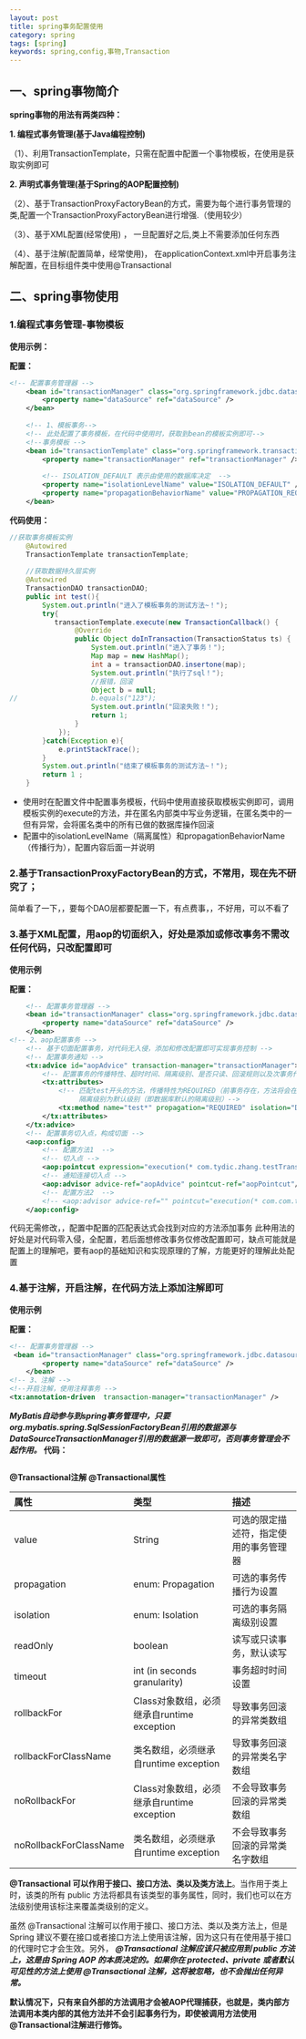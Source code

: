```yaml
---
layout: post
title: spring事务配置使用
category: spring
tags: [spring]
keywords: spring,config,事物,Transaction
---
```

## 一、spring事物简介
**spring事物的用法有两类四种：**

**1. 编程式事务管理(基于Java编程控制)**

（1）、利用TransactionTemplate，只需在配置中配置一个事物模板，在使用是获取实例即可

**2. 声明式事务管理(基于Spring的AOP配置控制)**

（2）、基于TransactionProxyFactoryBean的方式，需要为每个进行事务管理的类,配置一个TransactionProxyFactoryBean进行增强.（使用较少）

（3）、基于XML配置(经常使用) ，  一旦配置好之后,类上不需要添加任何东西

（4）、基于注解(配置简单，经常使用)， 在applicationContext.xml中开启事务注解配置，在目标组件类中使用@Transactional

## 二、spring事物使用
### 1.编程式事务管理-事物模板
**使用示例：**

**配置：**
```xml
<!-- 配置事务管理器 -->  
    <bean id="transactionManager" class="org.springframework.jdbc.datasource.DataSourceTransactionManager">  
        <property name="dataSource" ref="dataSource" />  
    </bean>  
    
	<!-- 1、模板事务-->
	<!-- 此处配置了事务模板，在代码中使用时，获取到bean的模板实例即可-->
	<!--事务模板 -->
 	<bean id="transactionTemplate" class="org.springframework.transaction.support.TransactionTemplate">
 		<property name="transactionManager" ref="transactionManager" /> 
 		
		<!-- ISOLATION_DEFAULT 表示由使用的数据库决定  -->
 		<property name="isolationLevelName" value="ISOLATION_DEFAULT" /> 
		<property name="propagationBehaviorName" value="PROPAGATION_REQUIRED" /> 
	</bean> 
```
**代码使用：**
```java
//获取事务模板实例
	@Autowired
	TransactionTemplate transactionTemplate;
	
	//获取数据持久层实例
	@Autowired
	TransactionDAO transactionDAO;
	public int test(){
		System.out.println("进入了模板事务的测试方法~！");
		try{
		   transactionTemplate.execute(new TransactionCallback() {
				@Override
				public Object doInTransaction(TransactionStatus ts) {
					System.out.println("进入了事务！");
					Map map = new HashMap();
					int a = transactionDAO.insertone(map);
					System.out.println("执行了sql！");
					//报错，回滚
					Object b = null;
//					b.equals("123");
					System.out.println("回滚失败！");
					return 1;
				}
			});
		}catch(Exception e){
			e.printStackTrace();
		}
		System.out.println("结束了模板事务的测试方法~！");
		return 1 ;
	}
```
-  使用时在配置文件中配置事务模板，代码中使用直接获取模板实例即可，调用模板实例的execute的方法，并在匿名内部类中写业务逻辑，在匿名类中的一但有异常，会将匿名类中的所有已做的数据库操作回滚
- 配置中的isolationLevelName（隔离属性）和propagationBehaviorName（传播行为），配置内容后面一并说明

### 2.基于TransactionProxyFactoryBean的方式，不常用，现在先不研究了；
简单看了一下，，要每个DAO层都要配置一下，有点费事，，不好用，可以不看了
### 3.基于XML配置，用aop的切面织入，好处是添加或修改事务不需改任何代码，只改配置即可
**使用示例**

**配置：**
```xml
    <!-- 配置事务管理器 -->  
    <bean id="transactionManager" class="org.springframework.jdbc.datasource.DataSourceTransactionManager">  
        <property name="dataSource" ref="dataSource" />  
    </bean> 
<!-- 2、aop配置事务 -->
	<!-- 基于切面配置事务，对代码无入侵，添加和修改配置即可实现事务控制 -->
	<!-- 配置事务通知 -->
	<tx:advice id="aopAdvice" transaction-manager="transactionManager">
		<!-- 配置事务的传播特性、超时时间、隔离级别、是否只读、回滚规则以及次事务作用匹配的方法名 -->
		<tx:attributes>
			<!-- 匹配test开头的方法，传播特性为REQUIRED（前事务存在，方法将会在该事务中运行。否则，会启动一个新的事务） 
				 隔离级别为默认级别（即数据库默认的隔离级别）-->
			<tx:method name="test*" propagation="REQUIRED" isolation="DEFAULT"/>
		</tx:attributes>
	</tx:advice>
	<!-- 配置事务切入点，构成切面 -->
	<aop:config>
		<!-- 配置方法1  -->
		<!-- 切入点 -->
		<aop:pointcut expression="execution(* com.tydic.zhang.testTransaction.XmlAOPTransaction.*(..))" id="aopPointcut" />
		<!-- 通知连接切入点 -->
		<aop:advisor advice-ref="aopAdvice" pointcut-ref="aopPointcut"/>
		<!-- 配置方法2  -->
		<!-- <aop:advisor advice-ref="" pointcut="execution(* com.com.tydic.zhang.testTransaction.*.*(..))"/> -->
	</aop:config>
```
代码无需修改，，配置中配置的匹配表达式会找到对应的方法添加事务
此种用法的好处是对代码零入侵，全配置，若后面想修改事务仅修改配置即可，缺点可能就是配置上的理解吧，要有aop的基础知识和实现原理的了解，方能更好的理解此处配置

### 4.基于注解，开启注解，在代码方法上添加注解即可
**使用示例**

**配置：**
```xml
<!-- 配置事务管理器 -->  
 <bean id="transactionManager" class="org.springframework.jdbc.datasource.DataSourceTransactionManager">  
        <property name="dataSource" ref="dataSource" />  
    </bean> 
<!-- 3、注解 -->
<!--开启注解，使用注释事务 -->  
<tx:annotation-driven  transaction-manager="transactionManager" /> 
```
 ***MyBatis自动参与到spring事务管理中，只要org.mybatis.spring.SqlSessionFactoryBean引用的数据源与DataSourceTransactionManager引用的数据源一致即可，否则事务管理会不起作用。***
**代码：**

```java

```

**@Transactional注解
@Transactional属性** 

| 属性 | 类型| 描述|
| :------| :-----| :-----|
| value |String | 可选的限定描述符，指定使用的事务管理器|
|propagation |enum: Propagation |可选的事务传播行为设置|
|isolation |enum: Isolation |可选的事务隔离级别设置|
|readOnly |boolean |读写或只读事务，默认读写|
|timeout |int (in seconds granularity) |事务超时时间设置|
|rollbackFor |Class对象数组，必须继承自runtime exception|导致事务回滚的异常类数组|
|rollbackForClassName |类名数组，必须继承自runtime exception|导致事务回滚的异常类名字数组|
|noRollbackFor |Class对象数组，必须继承自runtime exception|不会导致事务回滚的异常类数组|
|noRollbackForClassName |类名数组，必须继承自runtime exception|不会导致事务回滚的异常类名字数组|

 **@Transactional 可以作用于接口、接口方法、类以及类方法上**。当作用于类上时，该类的所有 public 方法将都具有该类型的事务属性，同时，我们也可以在方法级别使用该标注来覆盖类级别的定义。

 虽然 @Transactional 注解可以作用于接口、接口方法、类以及类方法上，但是 Spring 建议不要在接口或者接口方法上使用该注解，因为这只有在使用基于接口的代理时它才会生效。另外， ***@Transactional 注解应该只被应用到 public 方法上，这是由 Spring AOP 的本质决定的。如果你在 protected、private 或者默认可见性的方法上使用 @Transactional 注解，这将被忽略，也不会抛出任何异常。***
 
 **默认情况下，只有来自外部的方法调用才会被AOP代理捕获，也就是，类内部方法调用本类内部的其他方法并不会引起事务行为，即使被调用方法使用@Transactional注解进行修饰。**